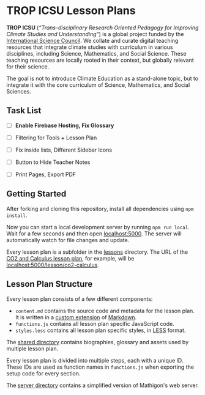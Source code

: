 # TROP ICSU Lesson Plans

__TROP ICSU__ (_“Trans-disciplinary Research Oriented Pedagogy for Improving
Climate Studies and Understanding”_) is a global project funded by the
[International Science Council](https://council.science/). We collate and curate
digital teaching resources that integrate climate studies with curriculum in
various disciplines, including Science, Mathematics, and Social Science. These
teaching resources are locally rooted in their context, but globally relevant
for their science.

The goal is not to introduce Climate Education as a stand-alone topic, but to
integrate it with the core curriculum of Science, Mathematics, and Social
Sciences.


## Task List

* [ ] __Enable Firebase Hosting, Fix Glossary__
* [ ] Filtering for Tools + Lesson Plan
* [ ] Fix <a> inside lists, Different Sidebar Icons
* [ ] Button to Hide Teacher Notes
* [ ] Print Pages, Export PDF


## Getting Started

After forking and cloning this repository, install all dependencies using
`npm install`.

Now you can start a local development server by running `npm run local`. Wait
for a few seconds and then open [localhost:5000](http://localhost:5000). The
server will automatically watch for file changes and update.

Every lesson plan is a subfolder in the [lessons](lessons) directory. The URL of
the [CO2 and Calculus lesson plan](lessons/co2-calculus), for example, will be
[localhost:5000/lesson/co2-calculus](http://localhost:5000/lesson/co2-calculus).


## Lesson Plan Structure

Every lesson plan consists of a few different components:

* `content.md` contains the source code and metadata for the lesson plan. It is
  written in a [custom extension](https://mathigon.io/markdown) of
  [Markdown](https://github.com/adam-p/markdown-here/wiki/Markdown-Cheatsheet).
* `functions.js` contains all lesson plan specific JavaScript code.
* `styles.less` contains all lesson plan specific styles, in
  [LESS](http://lesscss.org/) format.

The [shared directory](lessons/shared) contains biographies, glossary and assets
used by multiple lesson plan.

Every lesson plan is divided into multiple steps, each with a unique ID. These
IDs are used as function names in `functions.js` when exporting the setup code
for every section.

The [server directory](server) contains a simplified version of Mathigon's web
server.
